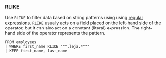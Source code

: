 <!--
This is generated by ESQL’s AbstractFunctionTestCase. Do no edit it. See ../README.md for how to regenerate it.
-->

### RLIKE
Use `RLIKE` to filter data based on string patterns using using
[regular expressions](/reference/query-languages/query-dsl/regexp-syntax.md). `RLIKE` usually acts on a field placed on
the left-hand side of the operator, but it can also act on a constant (literal)
expression. The right-hand side of the operator represents the pattern.

```
FROM employees
| WHERE first_name RLIKE """.leja.*"""
| KEEP first_name, last_name
```
